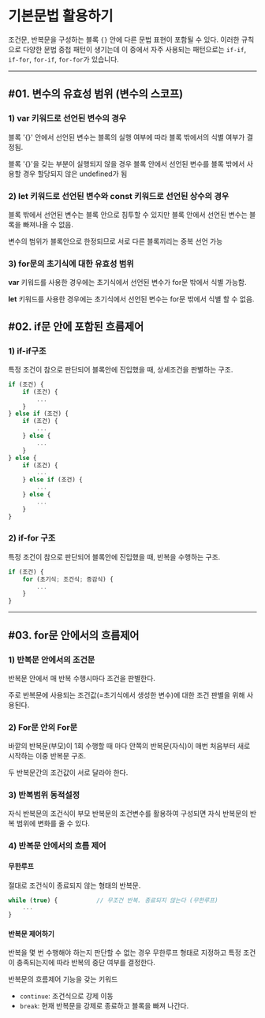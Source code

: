 # 기본문법 활용하기

조건문, 반복문을 구성하는 블록 `{}` 안에 다른 문법 표현이 포함될 수 있다. 이러한 규칙으로 다양한 문법 중첩 패턴이 생기는데 이 중에서 자주 사용되는 패턴으로는 `if-if`, `if-for`, `for-if`, `for-for`가 있습니다.

---

## #01. 변수의 유효성 범위 (변수의 스코프)

### 1) **var** 키워드로 선언된 변수의 경우

블록 '{}' 안에서 선언된 변수는 블록의 실행 여부에 따라 블록 밖에서의 식별 여부가 결정됨.

블록 '{}'을 갖는 부분이 실행되지 않을 경우 블록 안에서 선언된 변수를 블록 밖에서 사용할 경우 할당되지 않은 undefined가 됨

### 2) **let** 키워드로 선언된 변수와 **const** 키워드로 선언된 상수의 경우

블록 밖에서 선언된 변수는 블록 안으로 침투할 수 있지만 블록 안에서 선언된 변수는 블록을 빠져나올 수 없음.

변수의 범위가 블록안으로 한정되므로 서로 다른 블록끼리는 중복 선언 가능


### 3) for문의 초기식에 대한 유효성 범위

**var** 키워드를 사용한 경우에는 초기식에서 선언된 변수가 for문 밖에서 식별 가능함.

**let** 키워드를 사용한 경우에는 초기식에서 선언된 변수는 for문 밖에서 식별 할 수 없음.


## #02. if문 안에 포함된 흐름제어

### 1) if-if구조

특정 조건이 참으로 판단되어 블록안에 진입했을 때, 상세조건을 판별하는 구조.

```js
if (조건) {
    if (조건) {
        ...
    }
} else if (조건) {
    if (조건) {
        ...   
    } else {
        ...
    }
} else {
    if (조건) {
        ...
    } else if (조건) {
        ...
    } else {
        ...
    }
}
```

### 2) if-for 구조

특정 조건이 참으로 판단되어 블록안에 진입했을 때, 반복을 수행하는 구조.

```js
if (조건) {
    for (초기식; 조건식; 증감식) {
        ...
    }
}
```


---


## #03. for문 안에서의 흐름제어

### 1) 반복문 안에서의 조건문

반복문 안에서 매 반복 수행시마다 조건을 판별한다. 

주로 반복문에 사용되는 조건값(=초기식에서 생성한 변수)에 대한 조건 판별을 위해 사용된다.


### 2) For문 안의 For문

바깥의 반복문(부모)이 1회 수행할 때 마다 안쪽의 반복문(자식)이 매번 처음부터 새로 시작하는 이중 반복문 구조.

두 반복문간의 조건값이 서로 달라야 한다.

### 3) 반복범위 동적설정

자식 반복문의 조건식이 부모 반복문의 조건변수를 활용하여 구성되면 자식 반복문의 반복 범위에 변화를 줄 수 있다.

### 4) 반복문 안에서의 흐름 제어

#### 무한루프

절대로 조건식이 종료되지 않는 형태의 반복문.

```jsx
while (true) {           // 무조건 반복. 종료되지 않는다 (무한루프)
    ...
}
```

#### 반복문 제어하기

반복을 몇 번 수행해야 하는지 판단할 수 없는 경우 무한루프 형태로 지정하고 특정 조건이 충족되는지에 따라 반복의 중단 여부를 결정한다.

반복문의 흐름제어 기능을 갖는 키워드

- `continue`: 조건식으로 강제 이동
- `break`: 현재 반복문을 강제로 종료하고 블록을 빠져 나간다.
